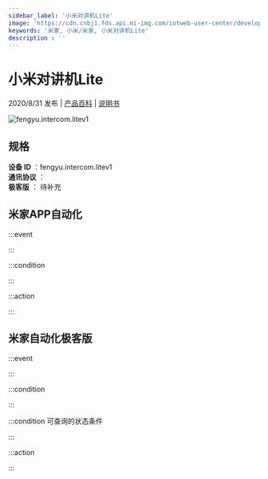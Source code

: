 ```yaml
---
sidebar_label: '小米对讲机Lite'
image: 'https://cdn.cnbj1.fds.api.mi-img.com/iotweb-user-center/developer_1679047722672WvpB2F7g.png?GalaxyAccessKeyId=AKVGLQWBOVIRQ3XLEW&Expires=9223372036854775807&Signature=B9JMt/X/F23ZAL0+nl9qLiZczYc='
keywords: '米家, 小米/米家, 小米对讲机Lite'
description : ''
---
```

# 小米对讲机Lite

2020/8/31 发布 | [产品百科](https://home.mi.com/webapp/content/baike/product/index.html?model=fengyu.intercom.litev1/) | [说明书](https://home.mi.com/views/introduction.html?model=fengyu.intercom.litev1&region=cn)

![fengyu.intercom.litev1](https://cdn.cnbj1.fds.api.mi-img.com/iotweb-user-center/developer_1679047722672WvpB2F7g.png?GalaxyAccessKeyId=AKVGLQWBOVIRQ3XLEW&Expires=9223372036854775807&Signature=B9JMt/X/F23ZAL0+nl9qLiZczYc=)

## 规格  
> 
**设备 ID** ：fengyu.intercom.litev1  
**通讯协议** ：  
**极客版**  ： 待补充 


## 米家APP自动化  

:::event  

:::

:::condition  

:::

:::action   

:::

## 米家自动化极客版  

:::event  

:::

:::condition  

:::

:::condition 可查询的状态条件  

:::

:::action  

:::

        
